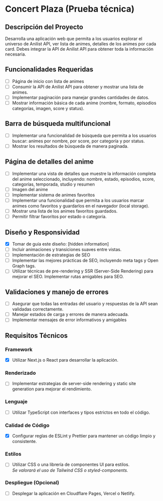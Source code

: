 # Concert Plaza (Prueba técnica)

## Descripción del Proyecto

Desarrolla una aplicación web que permita a los usuarios explorar el universo de Anilist API, ver lista de animes, detalles de los animes por cada card. Debes integrar la API de Anilist API para obtener toda la información necesaria.

## Funcionalidades Requeridas

- [ ] Página de inicio con lista de animes
- [ ] Consumir la API de Anilist API para obtener y mostrar una lista de animes.
- [ ] Implementar paginación para manejar grandes cantidades de datos.
- [ ] Mostrar información básica de cada anime (nombre, formato, episodios categorías, imagen, score y status).

## Barra de búsqueda multifuncional

- [ ] Implementar una funcionalidad de búsqueda que permita a los usuarios buscar: animes por nombre, por score, por categoría y por status.
- [ ] Mostrar los resultados de búsqueda de manera paginada.

## Página de detalles del anime

- [ ] Implementar una vista de detalles que muestre la información completa del anime seleccionado, incluyendo: nombre, estado, episodios, score, categorías, temporada, studio y resumen
- [ ] Imagen del anime
- [ ] Implementar sistema de animes favoritos
- [ ] Implementar una funcionalidad que permita a los usuarios marcar animes como favoritos y guardarlos en el navegador (local storage).
- [ ] Mostrar una lista de los animes favoritos guardados.
- [ ] Permitir filtrar favoritos por estado o categoría.

## Diseño y Responsividad

- [x] Tomar de guía este diseño: [hidden information]
- [ ] Incluir animaciones y transiciones suaves entre vistas.
- [ ] Implementación de estrategias de SEO
- [ ] Implementar las mejores prácticas de SEO, incluyendo meta tags y Open Graph tags.
- [ ] Utilizar técnicas de pre-rendering y SSR (Server-Side Rendering) para mejorar el SEO. Implementar rutas amigables para SEO.

## Validaciones y manejo de errores

- [ ] Asegurar que todas las entradas del usuario y respuestas de la API sean validadas correctamente.
- [ ] Manejar estados de carga y errores de manera adecuada.
- [ ] Implementar mensajes de error informativos y amigables

## Requisitos Técnicos

### Framework

- [x] Utilizar Next.js o React para desarrollar la aplicación.

### Renderizado

- [ ] Implementar estrategias de server-side rendering y static site generation para mejorar el rendimiento.

### Lenguaje

- [ ] Utilizar TypeScript con interfaces y tipos estrictos en todo el código.

### Calidad de Código

- [x] Configurar reglas de ESLint y Prettier para mantener un código limpio y consistente.

### Estilos

- [ ] Utilizar CSS o una librería de componentes Ul para estilos. <br>
      _Se valorará el uso de Tailwind CSS o styled-components._

### Despliegue (Opcional)

- [ ] Desplegar la aplicación en Cloudflare Pages, Vercel o Netlify.
